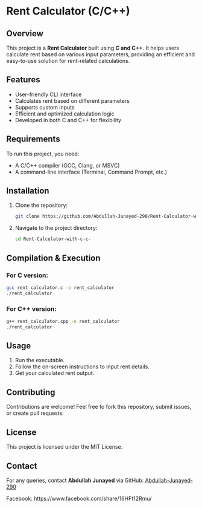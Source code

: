 # Rent Calculator (C/C++)

## Overview

This project is a **Rent Calculator** built using **C and C++**. It helps users calculate rent based on various input parameters, providing an efficient and easy-to-use solution for rent-related calculations.

## Features

- User-friendly CLI interface
- Calculates rent based on different parameters
- Supports custom inputs
- Efficient and optimized calculation logic
- Developed in both C and C++ for flexibility

## Requirements

To run this project, you need:

- A C/C++ compiler (GCC, Clang, or MSVC)
- A command-line interface (Terminal, Command Prompt, etc.)

## Installation

1. Clone the repository:
   ```sh
   git clone https://github.com/Abdullah-Junayed-290/Rent-Calculator-with-c-c-.git
   ```
2. Navigate to the project directory:
   ```sh
   cd Rent-Calculator-with-c-c-
   ```

## Compilation & Execution

### For C version:

```sh
gcc rent_calculator.c -o rent_calculator
./rent_calculator
```

### For C++ version:

```sh
g++ rent_calculator.cpp -o rent_calculator
./rent_calculator
```

## Usage

1. Run the executable.
2. Follow the on-screen instructions to input rent details.
3. Get your calculated rent output.

## Contributing

Contributions are welcome! Feel free to fork this repository, submit issues, or create pull requests.

## License

This project is licensed under the MIT License.

## Contact

For any queries, contact **Abdullah Junayed** via GitHub: [Abdullah-Junayed-290](https://github.com/Abdullah-Junayed-290)

Facebook: https\://www\.facebook.com/share/16HFt12Rmu/
